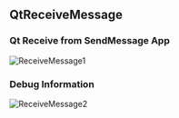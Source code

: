 ## QtReceiveMessage

### Qt Receive from SendMessage App  
![ReceiveMessage1](https://user-images.githubusercontent.com/14908981/114581484-4de69180-9cb2-11eb-8b19-bfd20b746fa3.jpg)

### Debug Information
![ReceiveMessage2](https://user-images.githubusercontent.com/14908981/114581716-88e8c500-9cb2-11eb-80f9-60a64d6c893b.jpg)


